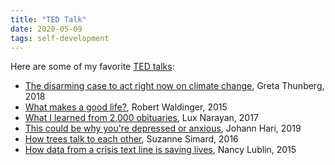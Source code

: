 ```yaml
---
title: "TED Talk"
date: 2020-05-09
tags: self-development
---
```


<p>Here are some of my favorite <a href="http://www.ted.com">TED talks</a>:

</p><ul>

<li><a href="https://www.ted.com/talks/greta_thunberg_the_disarming_case_to_act_right_now_on_climate_change">The  
disarming case to act right now on climate change</a>,
Greta Thunberg, 2018

</li><li><a href="https://www.ted.com/talks/robert_waldinger_what_makes_a_good_life_lessons_from_the_longest_study_on_happiness">What
makes a good life?</a>,
Robert Waldinger, 2015

</li><li><a href="https://www.ted.com/talks/lux_narayan_what_i_learned_from_2_000_obituaries">What  
I learned from 2,000 obituaries</a>,
Lux Narayan, 2017

</li><li><a href="https://www.ted.com/talks/johann_hari_this_could_be_why_you_re_depressed_or_anxious">This
could be why you're depressed or anxious</a>,
Johann Hari, 2019

</li><li><a href="https://www.ted.com/talks/suzanne_simard_how_trees_talk_to_each_other#t-249523">How
trees talk to each other</a>,
Suzanne Simard, 2016

</li><li><a href="https://www.ted.com/talks/nancy_lublin_how_data_from_a_crisis_text_line_is_saving_lives">How  
data from a crisis text line is saving lives</a>,
Nancy Lublin, 2015

</li></ul>

</td>
